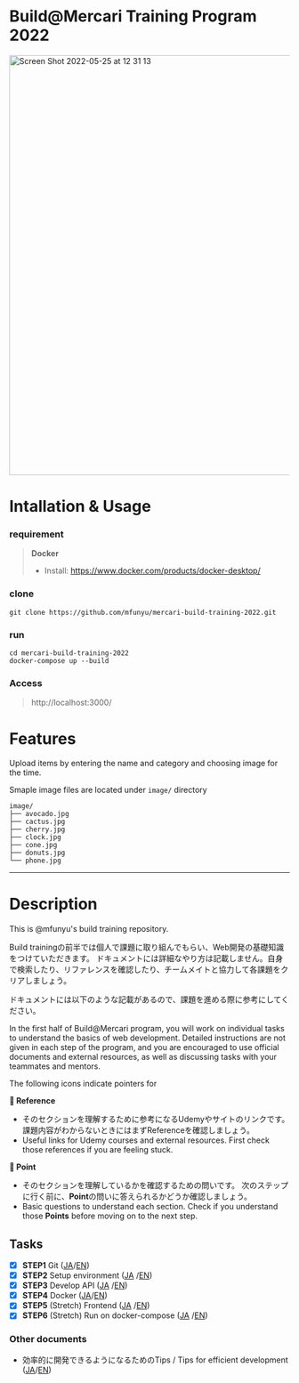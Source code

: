 # Build@Mercari Training Program 2022

<img width="755" alt="Screen Shot 2022-05-25 at 12 31 13" src="https://user-images.githubusercontent.com/60470877/170173956-a6c8a069-53a2-4a99-aff4-a28e02321991.png">



# Intallation & Usage
### requirement
> **Docker**
>  - Install: https://www.docker.com/products/docker-desktop/

### clone
```
git clone https://github.com/mfunyu/mercari-build-training-2022.git
```
### run
```
cd mercari-build-training-2022
docker-compose up --build
```
### Access
> http://localhost:3000/

# Features

Upload items by entering the name and category and choosing image for the time.

Smaple image files are located under `image/` directory
```
image/
├── avocado.jpg
├── cactus.jpg
├── cherry.jpg
├── clock.jpg
├── cone.jpg
├── donuts.jpg
└── phone.jpg
```

---
# Description
This is @mfunyu's build training repository.

Build trainingの前半では個人で課題に取り組んでもらい、Web開発の基礎知識をつけていただきます。
ドキュメントには詳細なやり方は記載しません。自身で検索したり、リファレンスを確認したり、チームメイトと協力して各課題をクリアしましょう。

ドキュメントには以下のような記載があるので、課題を進める際に参考にしてください。

In the first half of Build@Mercari program, you will work on individual tasks to understand the basics of web development. Detailed instructions are not given in each step of the program, and you are encouraged to use official documents and external resources, as well as discussing tasks with your teammates and mentors.

The following icons indicate pointers for 

**:book: Reference**

* そのセクションを理解するために参考になるUdemyやサイトのリンクです。課題内容がわからないときにはまずReferenceを確認しましょう。
* Useful links for Udemy courses and external resources. First check those references if you are feeling stuck.

**:beginner: Point**

* そのセクションを理解しているかを確認するための問いです。 次のステップに行く前に、**Point**の問いに答えられるかどうか確認しましょう。
* Basic questions to understand each section. Check if you understand those **Points** before moving on to the next step.

## Tasks

- [x] **STEP1** Git ([JA](document/step1.ja.md)/[EN](document/step1.en.md))
- [x] **STEP2** Setup environment ([JA](document/step2.ja.md)
  /[EN](document/step2.en.md))
- [x] **STEP3** Develop API ([JA](document/step3.ja.md)
  /[EN](document/step3.en.md))
- [x] **STEP4** Docker ([JA](document/step4.ja.md)/[EN](document/step4.en.md))
- [x] **STEP5** (Stretch) Frontend ([JA](document/step5.ja.md)
  /[EN](document/step5.en.md))
- [x] **STEP6** (Stretch)  Run on docker-compose ([JA](document/step6.ja.md)
  /[EN](document/step6.en.md))

### Other documents

- 効率的に開発できるようになるためのTips / Tips for efficient development ([JA](document/tips.ja.md)/[EN](document/tips.en.md))
